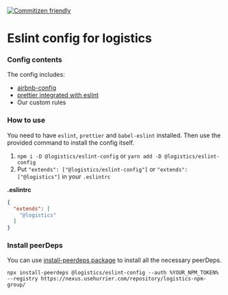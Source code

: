 [![Commitizen friendly](https://img.shields.io/badge/commitizen-friendly-brightgreen.svg)](http://commitizen.github.io/cz-cli/)
# Eslint config for logistics
### Config contents
The config includes: 

 - [airbnb-config](https://github.com/airbnb/javascript/tree/master/packages/eslint-config-airbnb)
 - [prettier integrated with eslint](https://prettier.io/docs/en/eslint.html#use-eslint-to-run-prettier)
 - Our custom rules

### How to use
You need to have `eslint`, `prettier` and `babel-eslint` installed.
Then use the provided command to install the config itself.
1. `npm i -D @logistics/eslint-config` or `yarn add -D @logistics/eslint-config`
2. Put `"extends": ["@logistics/eslint-config"]` or `"extends": ["@logistics"]` in your `.eslintrc`

**.eslintrc**

```json
{
  "extends": [
    "@logistics"
  ]
}
```

### Install peerDeps
You can use [install-peerdeps package](https://www.npmjs.com/package/install-peerdeps) to install all the necessary peerDeps.

`npx install-peerdeps @logistics/eslint-config --auth %YOUR_NPM_TOKEN% --registry https://nexus.usehurrier.com/repository/logistics-npm-group/`
